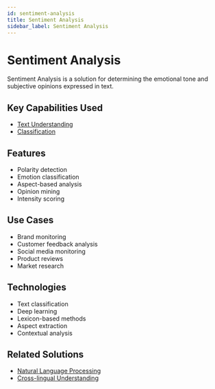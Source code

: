 ```yaml
---
id: sentiment-analysis
title: Sentiment Analysis
sidebar_label: Sentiment Analysis
---
```


# Sentiment Analysis

Sentiment Analysis is a solution for determining the emotional tone and subjective opinions expressed in text.

## Key Capabilities Used

- [Text Understanding](../capabilities/text-understanding)
- [Classification](../capabilities/classification)

## Features

- Polarity detection
- Emotion classification
- Aspect-based analysis
- Opinion mining
- Intensity scoring

## Use Cases

- Brand monitoring
- Customer feedback analysis
- Social media monitoring
- Product reviews
- Market research

## Technologies

- Text classification
- Deep learning
- Lexicon-based methods
- Aspect extraction
- Contextual analysis

## Related Solutions

- [Natural Language Processing](./natural-language-processing)
- [Cross-lingual Understanding](./cross-lingual-understanding)
